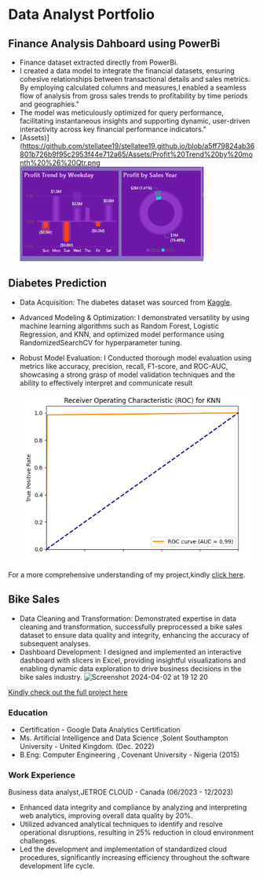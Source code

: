 # Data Analyst Portfolio 

## Finance Analysis Dahboard using PowerBi

- Finance dataset extracted directly from PowerBi.
- I created a data model to integrate the financial datasets, ensuring cohesive relationships between transactional details and sales metrics. By employing calculated columns and measures,I enabled a seamless flow of analysis from gross sales trends to profitability by time periods and geographies."
- The model was meticulously optimized for query performance, facilitating instantaneous insights and supporting dynamic, user-driven interactivity across key financial performance indicators."
- [Assets)](https://github.com/stellatee19/stellatee19.github.io/blob/a5ff79824ab36801b726b9f95c2953f44e712a65/Assets/Profit%20Trend%20by%20month%20%26%20Qtr.png
![Assets/Profit Trend.png)](https://github.com/stellatee19/stellatee19.github.io/blob/ec3c6ab88a8fa5207bfe95776212b0045c8deb3a/Assets/Profit%20Trend)
  
## Diabetes Prediction

- Data Acquisition: The diabetes dataset was sourced from [Kaggle](https://www.kaggle.com/datasets/nanditapore/healthcare-diabetes/data).
- Advanced Modeling & Optimization: I demonstrated versatility by using machine learning algorithms such as Random Forest, Logistic Regression, and KNN, and optimized model performance using RandomizedSearchCV for hyperparameter tuning.
- Robust Model Evaluation: I Conducted thorough model evaluation using metrics like accuracy, precision, recall, F1-score, and ROC-AUC, showcasing a strong grasp of model validation techniques and the ability to effectively interpret and communicate result

  ![Diabetes Prediction ROC Curve](https://github.com/stellatee19/stellatee19.github.io/blob/568e7045959ad4694d1d03bc9493ad90c740e4ee/Assets/ROC)
  
For a more comprehensive understanding of my project,kindly [click here](https://www.kaggle.com/code/chikkychoc/notebook973d3c5b8a/input).

## Bike Sales

-  Data Cleaning and Transformation: Demonstrated expertise in data cleaning and transformation, successfully preprocessed a bike sales dataset to ensure data quality and integrity, enhancing the accuracy of subsequent analyses.
- Dashboard Development: I designed and implemented an interactive dashboard with slicers in Excel, providing insightful visualizations and enabling dynamic data exploration to drive business decisions in the bike sales industry.
![Screenshot 2024-04-02 at 19 12 20](https://github.com/stellatee19/stellatee19.github.io/assets/164964860/e99bbefb-7299-44aa-8878-417f042096f3)

[Kindly check out the full project here](https://github.com/stellatee19/Stellaprojects/blob/60f59a520196e724059b45441878632af11da116/Excel%20Project%20Dataset.xlsx)









### Education
- Certification - Google Data Analytics Certification
- Ms. Artificial Intelligence and Data Science ,Solent Southampton University - United Kingdom. (Dec. 2022)
- B.Eng: Computer Engineering , Covenant University - Nigeria (2015)


### Work Experience
Business data analyst,JETROE CLOUD - Canada (06/2023 - 12/2023)
- Enhanced data integrity and compliance by analyzing and interpreting web analytics, improving overall
data quality by 20%.
- Utilized advanced analytical techniques to identify and resolve operational disruptions, resulting in 25%
reduction in cloud environment challenges.
- Led the development and implementation of standardized cloud procedures, significantly increasing
efficiency throughout the software development life cycle.

